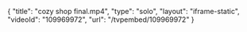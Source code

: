 {
    "title": "cozy shop final.mp4",
    "type": "solo",
    "layout": "iframe-static",
    "videoId": "109969972",
    "url": "\/tvpembed\/109969972"
}